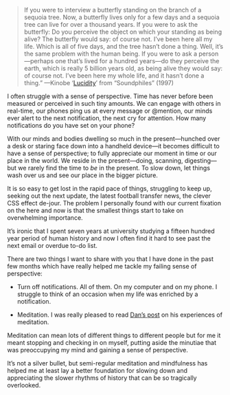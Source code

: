 

> If you were to interview a butterfly standing on the branch of a sequoia tree. Now, a
> butterfly lives only for a few days and a sequoia tree can live for over a thousand years.
> If you were to ask the butterfly: Do you perceive the object on which your standing as being alive? The
> butterfly would say: of course not. I’ve been here all my life. Which is all of five days, and the tree
> hasn’t done a thing.
> Well, it’s the same problem with the human being. If you were to ask a person—perhaps one that’s lived
> for a hundred years—do they perceive the earth, which is really 5 billion years old, as being alive they
> would say: of course not. I’ve been here my whole life, and it hasn’t done a thing.”
> —Kinobe ‘[Lucidity](http://www.last.fm/music/Kinobe/_/Lucidity)’ from “Soundphiles”
> (1997)

I often struggle with a sense of perspective. Time has never before been measured or perceived in such tiny
amounts. We can engage with others in real-time, our phones ping us at every message or @mention, our minds
ever alert to the next notification, the next cry for attention. How many notifications do you have set on
your phone? 

With our minds and bodies dwelling so much in the present—hunched over a desk or staring face down into a
handheld device—it becomes difficult to have a sense of perspective; to fully appreciate our moment in time
or our place in the world. We reside in the present—doing, scanning, digesting—but we rarely find the time
to *be* in the present. To slow down, let things wash over us and see our place in the bigger picture.

It is so easy to get lost in the rapid pace of things, struggling to keep up, seeking out the next update, the
latest football transfer news, the clever CSS effect de-jour. The problem I personally found with our current
fixation on the here and now is that the smallest things start to take on overwhelming importance. 

It’s ironic that I spent seven years at university studying a fifteen hundred year period of human history
and now I often find it hard to see past the next email or overdue to-do list. 

There are two things I want to share with you that I have done in the past few months which have really helped
me tackle my failing sense of perspective:

 *  Turn off notifications. All of them. On my computer and on my phone. I struggle to think of an occasion
when my life was enriched by a notification.

 *  Meditation. I was really pleased to read [Dan’s
post](http://the-pastry-box-project.net/dan-denney/2013-july-17/) on his experiences of meditation. 

Meditation can mean lots of different things to different people but for me it meant stopping and checking in
on myself, putting aside the minutiae that was preoccupying my mind and gaining a sense of perspective.  

It’s not a silver bullet, but semi-regular meditation and mindfulness has helped me at least lay a better
foundation for slowing down and appreciating the slower rhythms of history that can be so tragically
overlooked.
